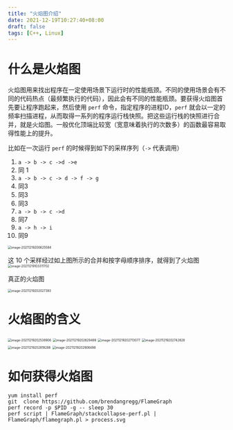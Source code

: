 ```yaml
---
title: "火焰图介绍"
date: 2021-12-19T10:27:40+08:00
draft: false
tags: [C++, Linux]
---
```



# 什么是火焰图

火焰图用来找出程序在一定使用场景下运行时的性能瓶颈。不同的使用场景会有不同的代码热点（最频繁执行的代码），因此会有不同的性能瓶颈。要获得火焰图首先要让程序跑起来，然后使用 `perf` 命令，指定程序的进程ID，`perf` 就会以一定的频率扫描进程，从而取得一系列的程序运行栈快照。把这些运行栈的快照进行合并，就是火焰图。一般优化顶端比较宽（宽意味着执行的次数多）的函数最容易取得性能上的提升。

比如在一次运行 `perf` 的时候得到如下的采样序列（`->` 代表调用）

1. `a -> b -> c ->d ->e`
2. 同 1
3. `a -> b -> c -> d -> f -> g`
4. 同3
5. 同3
6. 同3
7. `a -> b -> c ->d`
8. 同7
9. `a -> h -> i`
10. 同9

<img src="./flame-graph.assets/image-20211219200625584.png" alt="image-20211219200625584" style="zoom:50%;" />

这 10 个采样经过如上图所示的合并和按字母顺序排序，就得到了火焰图
<img src="./flame-graph.assets/image-20211219103311702.png" alt="image-20211219103311702" style="zoom:50%;" />

真正的火焰图

<img src="./flame-graph.assets/image-20211219202027393.png" alt="image-20211219202027393" style="zoom:50%;" />

# 火焰图的含义 

<img src="./flame-graph.assets/image-20211219202538906.png" alt="image-20211219202538906" style="zoom:50%;" />

<img src="./flame-graph.assets/image-20211219202629489.png" alt="image-20211219202629489" style="zoom:50%;" />

<img src="./flame-graph.assets/image-20211219202713077.png" alt="image-20211219202713077" style="zoom:50%;" />

<img src="./flame-graph.assets/image-20211219202742828.png" alt="image-20211219202742828" style="zoom:50%;" />

<img src="./flame-graph.assets/image-20211219202819288.png" alt="image-20211219202819288" style="zoom:50%;" />

<img src="./flame-graph.assets/image-20211219202906498.png" alt="image-20211219202906498" style="zoom:50%;" />

# 如何获得火焰图

```
yum install perf
git  clone https://github.com/brendangregg/FlameGraph
perf record -p $PID -g -- sleep 30
perf script | FlameGraph/stackcollapse-perf.pl | FlameGraph/flamegraph.pl > process.svg
```

